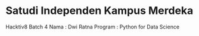 # Satudi Independen Kampus Merdeka

Hacktiv8
Batch 4
Nama : Dwi Ratna
Program : Python for Data Science
